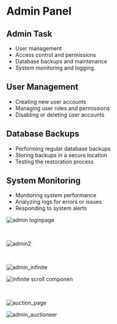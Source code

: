 # Admin Panel

## Admin Task

- User management
- Access control and permissions
- Database backups and maintenance
- System monitoring and logging.

## User Management

- Creating new user accounts
- Managing user roles and permissions
- Disabling or deleting user accounts

## Database Backups

- Performing regular database backups
- Storing backups in a secure location
- Testing the restoration process

## System Monitoring

 - Monitoring system performance
 - Analyzing logs for errors or issues
 - Responding to system alerts

 ![admin loginpage]()

 <br>

 ![admin2]()

 <br>

 ![admin_infinite]()
 <br>

 ![infinite scroll componen]()

 <br> 

 ![auction_page]()
 <br>

 ![admin_auctioneer]()

 <br>

